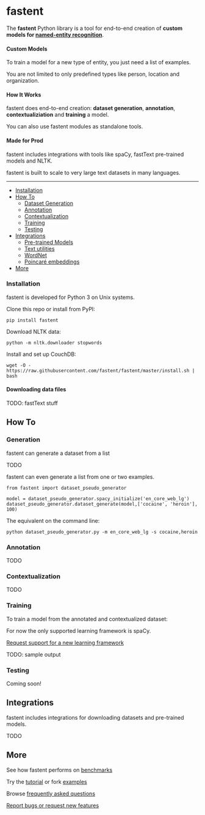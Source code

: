 # fastent
The **fastent** Python library is a tool for end-to-end creation of **custom models for [named-entity recognition](https://en.wikipedia.org/wiki/Named-entity_recognition)**.

#### Custom Models
To train a model for a new type of entity, you just need a list of examples.

You are not limited to only predefined types like person, location and organization.

#### How It Works
fastent does end-to-end creation: **dataset generation**, **annotation**, **contextualiziation** and **training** a model.

You can also use fastent modules as standalone tools.

#### Made for Prod
fastent includes integrations with tools like spaCy, fastText pre-trained models and NLTK.

fastent is built to scale to very large text datasets in many languages.

---

<!--ts-->
* [Installation](#installation)
* [How To](#how-to)
    * [Dataset Generation](#generation)
    * [Annotation](#annotation)
    * [Contextualization](#contextualization)
    * [Training](#training)
    * [Testing](#testing)
* [Integrations](#integrations)
    * [Pre-trained Models](#pre-trained-models)
    * [Text utilities](#text-utilities)
    * [WordNet](#wordnet)
    * [Poincaré embeddings](#poincare-embeddings)
* [More](#more)
<!--te-->

### Installation

fastent is developed for Python 3 on Unix systems.

Clone this repo or install from PyPI:
```
pip install fastent
```

Download NLTK data:
```
python -m nltk.downloader stopwords
```

Install and set up CouchDB:
```
wget -O - https://raw.githubusercontent.com/fastent/fastent/master/install.sh | bash
```


#### Downloading data files
TODO: fastText stuff

## How To

### Generation
fastent can generate a dataset from a list

TODO

fastent can even generate a list from one or two examples.
```
from fastent import dataset_pseudo_generator

model = dataset_pseudo_generator.spacy_initialize('en_core_web_lg')
dataset_pseudo_generator.dataset_generate(model,['cocaine', 'heroin'], 100)
```

The equivalent on the command line:
```
python dataset_pseudo_generator.py -m en_core_web_lg -s cocaine,heroin
```

### Annotation
TODO

### Contextualization
TODO

### Training
To train a model from the annotated and contextualized dataset:

For now the only supported learning framework is spaCy.

[Request support for a new learning framework](https://github.com/fastent/fastent/issues/new?labels=Models&title=New+learning+framework+support+request:)

TODO: sample output

### Testing
Coming soon!

## Integrations
fastent includes integrations for downloading datasets and pre-trained models.

TODO

## More
See how fastent performs on [benchmarks](/benchmarks)

Try the [tutorial](/tutorial) or fork [examples](/examples)

Browse [frequently asked questions](/faq)

[Report bugs or request new features](https://github.com/fastent/fastent/issues/new)
